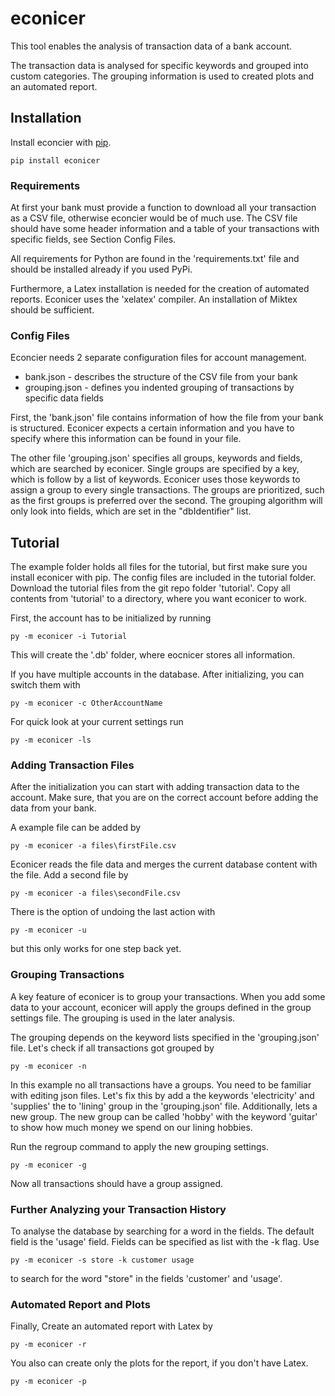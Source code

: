 # econicer

This tool enables the analysis of transaction data of a bank account.

The transaction data is analysed for specific keywords and grouped into custom
categories. The grouping information is used to created plots and an automated
report.

## Installation

Install econcier with [pip](https://pypi.org/project/econicer/).
```
pip install econicer
```

### Requirements

At first your bank must provide a function to download all your transaction as
a CSV file, otherwise econcier would be of much use. The CSV file should have
some header information and a table of your transactions with specific fields,
see Section Config Files.

All requirements for Python are found in the 'requirements.txt' file and should
be installed already if you used PyPi.

Furthermore, a Latex installation is needed for the creation of automated
reports. Econicer uses the 'xelatex' compiler. An installation of Miktex
should be sufficient.

### Config Files

Econcier needs 2 separate configuration files for account management. 
* bank.json - describes the structure of the CSV file from your bank
* grouping.json - defines you indented grouping of transactions by specific 
                  data fields

First, the 'bank.json' file contains information of how the file from your bank
is structured. Econicer expects a certain information and you have to specify
where this information can be found in your file.

The other file 'grouping.json' specifies all groups, keywords and fields, which
are searched by econicer.  Single groups are specified by a key, which is follow
by a list of keywords. Econicer uses those keywords to assign a group to every
single transactions. The groups are prioritized, such as the first groups is
preferred over the second. The grouping algorithm will only look into fields,
which are set in the "dbIdentifier" list. 


## Tutorial

The example folder holds all files for the tutorial, but first make sure you
install econicer with pip. The config files are included in the tutorial
folder. Download the tutorial files from the git repo folder 'tutorial'. Copy
all contents from 'tutorial' to a directory, where you want econicer to work.

First, the account has to be initialized by running
```
py -m econicer -i Tutorial
```
This will create the '.db' folder, where eocnicer stores all information.

If you have multiple accounts in the database. After initializing, you can
switch them with
```
py -m econicer -c OtherAccountName
```

For quick look at your current settings run
```
py -m econicer -ls
```

### Adding Transaction Files

After the initialization you can start with adding transaction data to the account.
Make sure, that you are on the correct account before adding the data from your bank.

A example file can be added by
```
py -m econicer -a files\firstFile.csv
```
Econicer reads the file data and merges the current database content with the file.
Add a second file by
```
py -m econicer -a files\secondFile.csv
```

There is the option of undoing the last action with
```
py -m econicer -u
```
but this only works for one step back yet.


### Grouping Transactions

A key feature of econicer is to group your transactions. When you add some data
to your account, econicer will apply the groups defined in the group settings
file. The grouping is used in the later analysis.

The grouping depends on the keyword lists specified in the 'grouping.json' file.
Let's check if all transactions got grouped by
 ```
 py -m econicer -n
```

In this example no all transactions have a groups. You need to be familiar with
editing json files. Let's fix this by add a the keywords 'electricity' and
'supplies' the to 'lining' group in the 'grouping.json' file. Additionally, lets
a new group. The new group can be called 'hobby' with the keyword 'guitar' to
show how much money we spend on our lining hobbies.

Run the regroup command to apply the new grouping settings.
```
py -m econicer -g
```
Now all transactions should have a group assigned.

### Further Analyzing your Transaction History

To analyse the database by searching for a word in the fields. The default field is the 'usage' field.
Fields can be specified as list with the -k flag. Use
```
py -m econicer -s store -k customer usage
```
to search for the word "store" in the fields 'customer' and 'usage'.

### Automated Report and Plots

Finally, Create an automated report with Latex by
```
py -m econicer -r
```

You also can create only the plots for the report, if you don't have Latex.
```
py -m econicer -p
```
